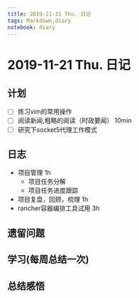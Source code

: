 ```yaml
---
title: 2019-11-21 Thu. 日记
tags: Markdown,diary
notebook: diary
---
```

# 2019-11-21 Thu. 日记

## 计划

- [ ] 练习vim的常用操作
- [ ] 阅读新闻,粗略的阅读（时政要闻）  10min
- [ ] 研究下socket5代理工作模式

## 日志

- 项目管理  1h
  - 项目任务分解
  - 项目任务进度跟踪
- 项目复盘，回顾，梳理  1h
- rancher容器编排工具试用  3h

## 遗留问题

## 学习(每周总结一次)

## 总结感悟

